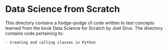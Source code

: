 # Data Science from Scratch

This directory contains a hodge-podge of code written to test concepts learned from the book Data Science for Scratch by Joel Grus. The directory contains code
pertaining to:

    - Creating and calling classes in Python
    

